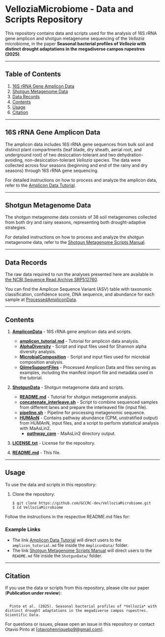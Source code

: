 # VelloziaMicrobiome - Data and Scripts Repository

This repository contains data and scripts used for the analysis of 16S rRNA gene amplicon and shotgun metagenome sequencing of the *Vellozia* microbiome, in the paper **Seasonal bacterial profiles of *Vellozia* with distinct drought adaptations in the megadiverse campos rupestres (2025)**.


----

## Table of Contents
1. [16S rRNA Gene Amplicon Data](#16s-rRNA-gene-amplicon-data)
2. [Shotgun Metagenome Data](#shotgun-metagenome-data)
3. [Data Records](#data-records)
4. [Contents](#contents)
5. [Usage](#usage)
6. [Citation](#citation)

----

## 16S rRNA Gene Amplicon Data

The amplicon data includes 16S rRNA gene sequences from bulk soil and distinct plant compartments (leaf blade, dry sheath, aerial root, and underground root) of two desiccation-tolerant and two dehydration-avoiding, non-desiccation-tolerant *Vellozia* species. The data were collected across four seasons (beginning and end of the rainy and dry seasons) through 16S rRNA gene sequencing.

For detailed instructions on how to process and analyze the amplicon data, refer to the [Amplicon Data Tutorial](AmpliconData/amplicon_tutorial.md).

----

## Shotgun Metagenome Data

The shotgun metagenome data consists of 38 soil metagenomes collected from both dry and rainy seasons, representing both drought-adaptive strategies.

For detailed instructions on how to process and analyze the shotgun metagenome data, refer to the [Shotgun Metagenome Scripts Manual](ShotgunData/README.md).

----

## Data Records
The raw data required to run the analyses presented here are available in [the NCBI Sequence Read Archive SRP512760](https://identifiers.org/ncbi/insdc.sra:SRP512760).

You can find the Amplicon Sequence Variant (ASV) table with taxonomic classification, confidence score, DNA sequence, and abundance for each sample at [ProcessedAmpliconData](https://github.com/GCCRC-dev/VelloziaMicrobiome/QiimeSupportFiles/ProcessedAmpliconData.rar).


----

## Contents

1. **[AmpliconData](AmpliconData/)** - 16S rRNA gene amplicon data and scripts.
    - **[amplicon_tutorial.md](AmpliconData/amplicon_tutorial.md)** - Tutorial for amplicon data analysis.
    - **[AlphaDiversity](AmpliconData/AlphaDiversity/)** - Script and input files used for Shannon alpha diversity analysis.
    - **[MicrobialComposition](AmpliconData/MicrobialComposition/)** - Script and input files used for microbial composition analysis.
    - **[QiimeSupportFiles](AmpliconData/QiimeSupportFiles/)** - Processed Amplicon Data and files serving as examples, including the manifest import file and metadata used in the tutorial.

2. **[ShotgunData](ShotgunData/)** - Shotgun metagenome data and scripts.
    - **[README.md](ShotgunData/README.md)** - Tutorial for shotgun metagenome analysis.
    - **[concatenate_interleave.sh](ShotgunData/concatenate_interleave.sh)** - Script to combine sequenced samples from different lanes and prepare the interleaved file (input file).
    - **[pipeline.sh](ShotgunData/pipeline.sh)** - Pipeline for processing metagenomic sequence.
    - **[HUMAnN](ShotgunData/HUMAnN/)** - Contains pathway abundance (CPM, unstratified output) from HUMAnN, input files, and a script to perform statistical analysis with MaAsLin2.
        - **[pathway_cpm](ShotgunData/HUMAnN/pathway_cpm/)** - MaAsLin2 directory output.

3. **[LICENSE.txt](LICENSE.txt)** - License for the repository.
4. **[README.md](README.md)** - This file.

----

## Usage

To use the data and scripts in this repository:

1. Clone the repository:
   ```
   $ git clone https://github.com/GCCRC-dev/VelloziaMicrobiome.git
   $ cd VelloziaMicrobiome
   ```

Follow the instructions in the respective README.md files for:

### Example Links
- The link [Amplicon Data Tutorial](AmpliconData/amplicon_tutorial.md) will direct users to the `amplicon_tutorial.md` file inside the `AmpliconData/` folder.
- The link [Shotgun Metagenome Scripts Manual](ShotgunData/README.md) will direct users to the `README.md` file inside the `ShotgunData/` folder.

----

## Citation

   If you use the data or scripts from this repository, please cite our paper (**Publication under review**):
  
 ```
 
   Pinto et al. (2025). Seasonal bacterial profiles of *Vellozia* with distinct drought adaptations in the megadiverse campos rupestres. Scientific Data. 
 ```

For questions or issues, please open an issue in this repository or contact Otavio Pinto at [otaviohenriquebp9@gmail.com].



